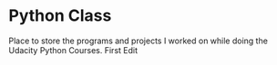 # Python Class

Place to store the programs and projects I worked on while doing the Udacity Python Courses.
First Edit
